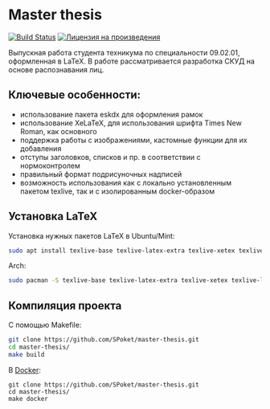 Master thesis
=============

[![Build Status](https://travis-ci.com/SPoket/master-thesis.svg?branch=master)](https://travis-ci.com/SPoket/master-thesis)<Paste>
[![Лицензия на произведения](https://img.shields.io/badge/license-CC_BY--SA_4.0-blue.svg)](https://creativecommons.org/licenses/by-sa/4.0/deed.ru)

Выпускная работа студента техникума по специальности 09.02.01, оформленная в LaTeX. В работе рассматривается разработка СКУД на основе распознавания лиц.

Ключевые особенности:
--------------------
* использование пакета eskdx для оформления рамок
* использование XeLaTeX, для использования шрифта Times New Roman, как основного
* поддержка работы с изображениями, кастомные функции для их добавления
* отступы заголовков, списков и пр. в соответствии с нормоконтролем
* правильный формат подрисуночных надписей
* возможность использования как с локально установленным пакетом texlive, так и с изолированным docker-образом

Установка LaTeX
---------------
Установка нужных пакетов LaTeX в Ubuntu/Mint:
```bash
sudo apt install texlive-base texlive-latex-extra texlive-xetex texlive-lang-cyrillic latexmk texlive-fonts-extra texlive-math-extra latex-beamer ttf-mscorefonts-installer && fc-cache -f -v
```

Arch:
```bash
sudo pacman -S texlive-base texlive-latex-extra texlive-xetex texlive-lang-cyrillic latexmk texlive-fonts-extra texlive-math-extra latex-beamer ttf-ms-fonts && fc-cache -f -v
```

Компиляция проекта
------------------
С помощью Makefile:
```bash
git clone https://github.com/SPoket/master-thesis.git
cd master-thesis/
make build
```

В [Docker](https://hub.docker.com/r/spoket/docker-latex):
```
git clone https://github.com/SPoket/master-thesis.git
cd master-thesis/
make docker
```
